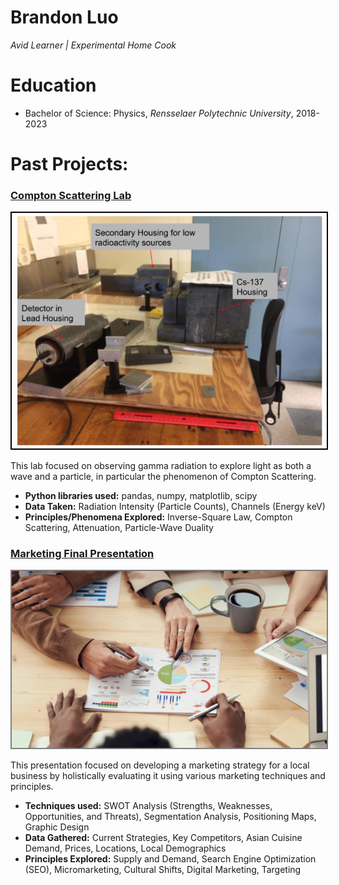 # Brandon Luo
*Avid Learner | Experimental Home Cook*

# Education
* Bachelor of Science: Physics, *Rensselaer Polytechnic University*, 2018-2023

# Past Projects:

### [Compton Scattering Lab](https://bluoq.github.io/Portfolio/Compton%20Scattering%20Lab)
<img src= "Experimental%20Setup.png" alt="Experimental%Setup.png" style="border: 2px solid black;">

This lab focused on observing gamma radiation to explore light as both a wave and a particle, in particular the phenomenon of Compton Scattering.
* **Python libraries used:** pandas, numpy, matplotlib, scipy
* **Data Taken:** Radiation Intensity (Particle Counts), Channels (Energy keV)
* **Principles/Phenomena Explored:** Inverse-Square Law, Compton Scattering, Attenuation, Particle-Wave Duality

### [Marketing Final Presentation](https://bluoq.github.io/Portfolio/Marketing%20Presentation)
<img src= "pexels-fauxels-3184292.jpg" alt="Marketing Presentation jpg" style="border: 2px solid grey;">

This presentation focused on developing a marketing strategy for a local business by holistically evaluating it using various marketing techniques and principles.
* **Techniques used:** SWOT Analysis (Strengths, Weaknesses, Opportunities, and Threats), Segmentation Analysis, Positioning Maps, Graphic Design
* **Data Gathered:** Current Strategies, Key Competitors, Asian Cuisine Demand, Prices, Locations, Local Demographics
* **Principles Explored:** Supply and Demand, Search Engine Optimization (SEO), Micromarketing, Cultural Shifts, Digital Marketing, Targeting


